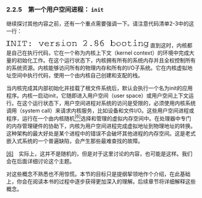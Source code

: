 ### 2.2.5　第一个用户空间进程： `init` 

继续探讨其他内容之前，还有一个重点需要强调一下。请注意代码清单2-3中的这一行：



![8.png](../images/8.png)
直到这时，内核都是自己在执行代码，它在一个称为内核上下文（kernel context）的环境中完成大量的初始化工作。在这个运行状态下，内核拥有所有的系统内存并且全权控制所有的系统资源。内核能够访问所有的物理内存和所有的I/O子系统。它在内核虚拟地址空间中执行代码，使用一个由内核自己创建和支配的栈。

当内核完成其内部初始化并挂载了根文件系统后，默认会执行一个名为init的应用程序。内核一启动init，它随即进入用户空间（user space）或用户空间上下文运行。在这个运行状态下，用户空间进程对系统的访问是受限的，必须使用内核系统调用（system call）来请求内核服务，比如设备和文件I/O。这些用户空间进程或程序，运行在一个由内核随机<a class="my_markdown" href="['#anchor026']"><sup class="my_markdown">[6]</sup></a>选择和管理的虚拟内存空间中。在处理器中专门的内存管理硬件的协助下，内核为用户空间进程完成虚拟地址到物理地址的转换。这种架构的最大好处是某个进程中的错误不会破坏其他进程的内存空间。这是老式嵌入式系统的一个普遍缺陷，会产生那些最难查找的故障。

<a class="my_markdown" href="['#ac026']">[6]</a>　实际上，这并不是随机的，但是对于这里讨论的内容，也可能是这样。我们会在后面详细讨论这个主题。

对这些概念不熟悉也不用惊慌。本节的目标只是提纲挈领地作个介绍，在此基础上，你会在阅读本书的过程中逐步获得更加深入的理解。后续章节将详细解释这些概念。

